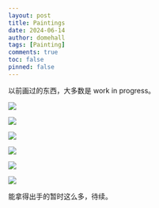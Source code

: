 ```yaml
---
layout: post
title: Paintings
date: 2024-06-14
author: domehall
tags: [Painting]
comments: true
toc: false
pinned: false
---
```


以前画过的东西，大多数是 work in progress。

<!-- more -->

![](https://s2.loli.net/2024/06/13/pyAU8EI9C5jHfY6.png)

![](https://s2.loli.net/2024/06/13/NkS4yPGFAgesHL3.png)

![](https://s2.loli.net/2024/06/13/5NiqpyIEQ6v817z.png)

![](https://s2.loli.net/2024/06/13/vBR8ASnQcmJ5wtj.png)

![](https://s2.loli.net/2024/06/13/Ji238dNLfxMr4co.png)

![](https://s2.loli.net/2024/06/13/TOYfy6iNdIhojeu.png)

能拿得出手的暂时这么多，待续。